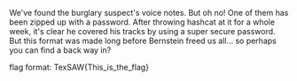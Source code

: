 We've found the burglary suspect's voice notes. But oh no! One of them has been zipped up with a password. After throwing hashcat at it for a whole week, it's clear he covered his tracks by using a super secure password. But this format was made long before Bernstein freed us all... so perhaps you can find a back way in?

flag format: TexSAW{This_is_the_flag}
